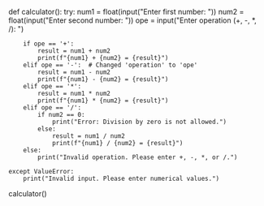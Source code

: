 def calculator():
    try:
        num1 = float(input("Enter first number: "))
        num2 = float(input("Enter second number: "))
        ope = input("Enter operation (+, -, *, /): ")

        if ope == '+':
            result = num1 + num2
            print(f"{num1} + {num2} = {result}")
        elif ope == '-':  # Changed 'operation' to 'ope'
            result = num1 - num2
            print(f"{num1} - {num2} = {result}")
        elif ope == '*':
            result = num1 * num2
            print(f"{num1} * {num2} = {result}")
        elif ope == '/':
            if num2 == 0:
                print("Error: Division by zero is not allowed.")
            else:
                result = num1 / num2
                print(f"{num1} / {num2} = {result}")
        else:
            print("Invalid operation. Please enter +, -, *, or /.")

    except ValueError:
        print("Invalid input. Please enter numerical values.")

calculator()
